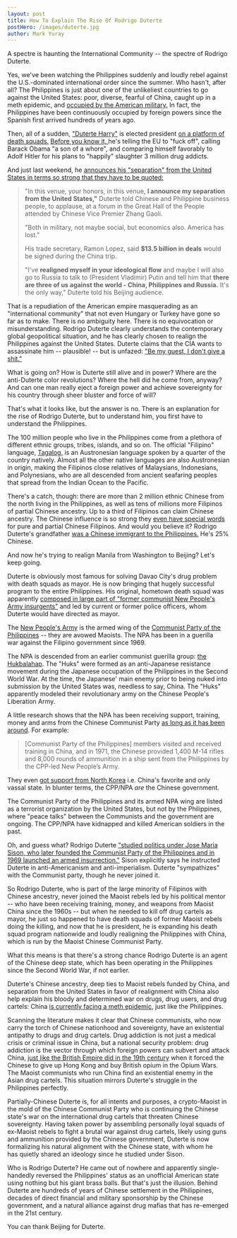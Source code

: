 ```yaml
---
layout: post
title: How To Explain The Rise Of Rodrigo Duterte
postHero: /images/duterte.jpg
author: Mark Yuray
---
```


<p>A spectre is haunting the International Community -- the spectre of Rodrigo Duterte.</p>
<p>Yes, we've been watching the Philippines suddenly and loudly rebel against the U.S.-dominated international order since the summer. Who hasn't, after all? The Philippines is just about one of the unlikeliest countries to go against the United States: poor, diverse, fearful of China, caught up in a meth epidemic, and <a href="http://www.militarytimes.com/story/military/2016/03/21/us-plans-use-five-new-bases-philippines/82072138/">occupied by the American military.</a> In fact, the Philippines have been continuously occupied by foreign powers since the Spanish first arrived hundreds of years ago.</p>
<p>Then, all of a sudden, <a href="http://blog.jim.com/politics/duerte-harry/">"Duterte Harry"</a> is elected president <a href="http://blog.jim.com/uncategorized/maybe-a-relatively-painless-soviet-style-collapse/">on a platform of death squads.</a> <a href="http://www.bbc.com/news/world-asia-36251094">Before you know it, </a>he's telling the EU to "fuck off", calling Barack Obama "a son of a whore", and comparing himself favorably to Adolf Hitler for his plans to "happily" slaughter 3 million drug addicts.</p>
<p>And just last weekend, he <a href="http://www.reuters.com/article/us-china-philippines-idUSKCN12K0AS">announces his "separation" from the United States in terms so strong that they have to be quoted:</a></p>

<blockquote>"In this venue, your honors, in this venue, <strong>I announce my separation from the United States,"</strong> Duterte told Chinese and Philippine business people, to applause, at a forum in the Great Hall of the People attended by Chinese Vice Premier Zhang Gaoli.

"Both in military, not maybe social, but economics also. America has lost."

His trade secretary, Ramon Lopez, said <strong>$13.5 billion in deals</strong> would be signed during the China trip.

"I've <strong>realigned myself in your ideological flow</strong> and maybe I will also go to Russia to talk to (President Vladimir) Putin and tell him that <strong>there are three of us against the world - China, Philippines and Russia.</strong> It's the only way," Duterte told his Beijing audience.</blockquote>
<p>That is a repudiation of the American empire masquerading as an "international community" that not even Hungary or Turkey have gone so far as to make. There is no ambiguity here. There is no equivocation or misunderstanding. Rodrigo Duterte clearly understands the contemporary global geopolitical situation, and he has clearly chosen to realign the Philippines against the United States. Duterte claims that the CIA wants to assassinate him -- plausible! -- but is unfazed: <a href="http://dailycaller.com/2016/10/07/duterte-rails-against-america-dares-cia-to-take-him-out/">"Be my guest, I don't give a shit."</a></p>
<p>What is going on? How is Duterte still alive and in power? Where are the anti-Duterte color revolutions? Where the hell did he come from, anyway? And can one man really eject a foreign power and achieve sovereignty for his country through sheer bluster and force of will?</p>
<p>That's what it looks like, but the answer is no. There is an explanation for the rise of Rodrigo Duterte, but to understand him, you first have to understand the Philippines.</p>
<p>The 100 million people who live in the Philippines come from a plethora of different ethnic groups, tribes, islands, and so on. The official "Filipino" language, <a href="https://en.wikipedia.org/wiki/Tagalog_language">Tagalog,</a> is an Austronesian language spoken by a quarter of the country natively. Almost all the other native languages are also Austronesian in origin, making the Filipinos close relatives of Malaysians, Indonesians, and Polynesians, who are all descended from ancient seafaring peoples that spread from the Indian Ocean to the Pacific.</p>
<p>There's a catch, though: there are more than 2 million ethnic Chinese from the north living in the Philippines, as well as tens of millions more Filipinos of partial Chinese ancestry. Up to a third of Filipinos can claim Chinese ancestry. The Chinese influence is so strong they <a href="https://en.wikipedia.org/wiki/Sangley">even have special words</a> for pure and partial Chinese Filipinos. And would you believe it? Rodrigo Duterte's grandfather <a href="http://www.scmp.com/news/china/diplomacy-defence/article/2038385/will-playing-chinese-ancestry-card-help-rodrigo-duterte">was a Chinese immigrant to the Philippines.</a> He's 25% Chinese.</p>
<p>And now he's trying to realign Manila from Washington to Beijing? Let's keep going.</p>
<p>Duterte is obviously most famous for solving Davao City's drug problem with death squads as mayor. He is now bringing that hugely successful program to the entire Philippines. His original, hometown death squad was apparently <a href="https://www.hrw.org/news/2009/04/06/philippines-dismantle-davao-death-squad">composed in large part of "former communist New People's Army insurgents"</a> and led by current or former police officers, whom Duterte would have directed as mayor.</p>
<p>The <a href="https://en.wikipedia.org/wiki/New_People%27s_Army">New People's Army</a> is the armed wing of the <a href="https://en.wikipedia.org/wiki/Communist_Party_of_the_Philippines">Communist Party of the Philippines</a> -- they are avowed Maoists. The NPA has been in a guerilla war against the Filipino government since 1969.</p>
<p>The NPA is descended from an earlier communist guerilla group: <a href="https://en.wikipedia.org/wiki/Hukbalahap">the Hukbalahap</a>. The "Huks" were formed as an anti-Japanese resistance movement during the Japanese occupation of the Philippines in the Second World War. At the time, the Japanese' main enemy prior to being nuked into submission by the United States was, needless to say, China. The "Huks" apparently modeled their revolutionary army on the Chinese People's Liberation Army.</p>
<p>A little research shows that the NPA has been receiving support, training, money and arms from the Chinese Communist Party <a href="https://www.marxists.org/history/erol/ncm-5/cpc-policy.pdf">as long as it has been around</a>. For example:</p>

<blockquote>[Communist Party of the Philippines] members visited and received training in China, and in 1971, the Chinese provided 1,400 M-14 rifles and 8,000 rounds of ammunition in a ship sent from the Philippines by the CPP-led New People’s Army.</blockquote>
<p>They even <a href="https://books.google.com/books?id=dv8TBwAAQBAJ&amp;pg=PA720&amp;lpg=#v=onepage&amp;q&amp;f=false">got support from North Korea</a> i.e. China's favorite and only vassal state. In blunter terms, the CPP/NPA <em>are</em> the Chinese government.</p>
<p>The Communist Party of the Philippines and its armed NPA wing are listed as a terrorist organization by the United States, but not by the Philippines, where "peace talks" between the Communists and the government are ongoing. The CPP/NPA have kidnapped and killed American soldiers in the past.</p>
<p>Oh, and guess what? Rodrigo Duterte <a href="http://www.wsj.com/articles/behind-philippine-leaders-break-with-the-u-s-a-lifetime-of-resentment-1477061118">"studied politics under Jose Maria Sison, who later founded the Communist Party of the Philippines and in 1969 launched an armed insurrection."</a> Sison explicitly says he instructed Duterte in anti-Americanism and anti-imperialism. Duterte "sympathizes" with the Communist party, though he never joined it.</p>
<p>So Rodrigo Duterte, who is part of the large minority of Filipinos with Chinese ancestry, never joined the Maoist rebels led by his political mentor -- who have been receiving training, money, and weapons from Maoist China since the 1960s -- but when he needed to kill off drug cartels as mayor, he just so happened to have death squads of former Maoist rebels doing the killing, and now that he is president, he is expanding his death squad program nationwide and loudly realigning the Philippines with China, which is run by the Maoist Chinese Communist Party.</p>
<p>What this means is that there's a strong chance Rodrigo Duterte is an agent of the Chinese deep state, which has been operating in the Philippines since the Second World War, if not earlier.</p>
<p>Duterte's Chinese ancestry, deep ties to Maoist rebels funded by China, and separation from the United States in favor of realignment with China also help explain his bloody and determined war on drugs, drug users, and drug cartels: China <a href="http://www.thedailybeast.com/articles/2016/04/13/communist-party-honcho-turns-godfather-of-meth-gets-death-sentence.html">is currently facing a meth epidemic</a>, just like the Philippines.</p>
<p>Scanning the literature makes it clear that Chinese communists, who now carry the torch of Chinese nationhood and sovereignty, have an existential antipathy to drugs and drug cartels. Drug addiction is not just a medical crisis or criminal issue in China, but a national security problem: drug addiction is the vector through which foreign powers can subvert and attack China, <a href="https://en.wikipedia.org/wiki/Opium_Wars">just like the British Empire did in the 19th century</a> when it forced the Chinese to give up Hong Kong and buy British opium in the Opium Wars. The Maoist communists who run China find an existential enemy in the Asian drug cartels. This situation mirrors Duterte's struggle in the Philippines perfectly.</p>
<p>Partially-Chinese Duterte is, for all intents and purposes, a crypto-Maoist in the mold of the Chinese Communist Party who is continuing the Chinese state's war on the international drug cartels that threaten Chinese sovereignty. Having taken power by assembling personally loyal squads of ex-Maoist rebels to fight a brutal war against drug cartels, likely using guns and ammunition provided by the Chinese government, Duterte is now formalizing his natural alignment with the Chinese state, with whom he has quietly shared an ideology since he studied under Sison.</p>
<p>Who is Rodrigo Duterte? He came out of nowhere and apparently single-handedly reversed the Philippines' status as an unofficial American state using nothing but his giant brass balls. But that's just the illusion. Behind Duterte are hundreds of years of Chinese settlement in the Philippines, decades of direct financial and military sponsorship by the Chinese government, and a natural alliance against drug mafias that has re-emerged in the 21st century.</p>
<p>You can thank Beijing for Duterte.</p>